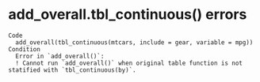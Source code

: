 # add_overall.tbl_continuous() errors

    Code
      add_overall(tbl_continuous(mtcars, include = gear, variable = mpg))
    Condition
      Error in `add_overall()`:
      ! Cannot run `add_overall()` when original table function is not statified with `tbl_continuous(by)`.

